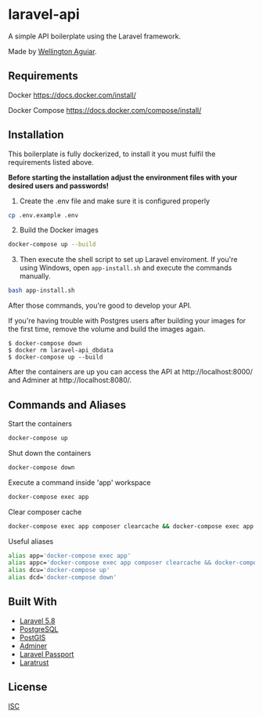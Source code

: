 # laravel-api

A simple API boilerplate using the Laravel framework.

Made by [Wellington Aguiar](https://github.com/wellcda).

## Requirements

Docker https://docs.docker.com/install/

Docker Compose https://docs.docker.com/compose/install/

## Installation

This boilerplate is fully dockerized, to install it you must fulfil the requirements listed above.

**Before starting the installation adjust the environment files with your desired users and passwords!**

1. Create the .env file and make sure it is configured properly
```bash
cp .env.example .env
```

2. Build the Docker images
```bash
docker-compose up --build
```

3. Then execute the shell script to set up Laravel enviroment. If you're using Windows, open `app-install.sh` and execute the commands manually.
```bash
bash app-install.sh
```

After those commands, you're good to develop your API.

If you're having trouble with Postgres users after building your images for the first time, remove the volume and build the images again.
```
$ docker-compose down
$ docker rm laravel-api_dbdata
$ docker-compose up --build
```

After the containers are up you can access the API at http://localhost:8000/ and Adminer at http://localhost:8080/.

## Commands and Aliases
Start the containers
```bash
docker-compose up
```

Shut down the containers
```bash
docker-compose down
```

Execute a command inside 'app' workspace
```bash
docker-compose exec app
```

Clear composer cache
```bash
docker-compose exec app composer clearcache && docker-compose exec app composer dumpautoload
```

Useful aliases
```bash
alias app='docker-compose exec app'
alias appc='docker-compose exec app composer clearcache && docker-compose exec app composer dumpautoload'
alias dcu='docker-compose up'
alias dcd='docker-compose down'
```

## Built With

* [Laravel 5.8](https://laravel.com/docs/5.8)
* [PostgreSQL](https://www.postgresql.org/docs/)
* [PostGIS](https://postgis.net/)
* [Adminer](https://www.adminer.org/)
* [Laravel Passport](https://github.com/laravel/passport)
* [Laratrust](https://github.com/santigarcor/laratrust)

## License
[ISC](https://choosealicense.com/licenses/isc/)
